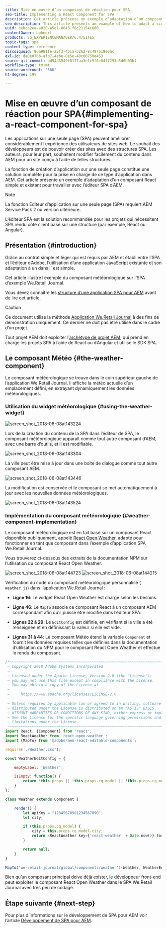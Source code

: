 ```yaml
---
title: Mise en œuvre d’un composant de réaction pour SPA
seo-title: Implementing a React Component for SPA
description: Cet article présente un exemple d’adaptation d’un composant React simple et existant pour travailler avec l’éditeur SPA d’AEM.
seo-description: This article presents an example of how to adapt a simple, existing React component to work with the AEM SPA Editor.
uuid: aebca2ea-a020-45e1-8043-f8c21154c660
contentOwner: bohnert
products: SG_EXPERIENCEMANAGER/6.4/SITES
topic-tags: spa
content-type: reference
discoiquuid: 86a981fe-25f3-451a-b262-8c497619e0ac
exl-id: da0e076b-afb7-4ebe-8e5e-48c00750e453
source-git-commit: bd94d3949f0117aa3e1c9f0e84f7293a5d6b03b4
workflow-type: tm+mt
source-wordcount: '560'
ht-degree: 19%

---
```


# Mise en œuvre d’un composant de réaction pour SPA{#implementing-a-react-component-for-spa}

Les applications sur une seule page (SPA) peuvent améliorer considérablement l’expérience des utilisateurs de sites web. Le souhait des développeurs est de pouvoir créer des sites avec des structures SPA. Les auteurs, pour leur part, souhaitent modifier facilement du contenu dans AEM pour un site conçu à l’aide de telles structures.

La fonction de création d’application sur une seule page constitue une solution complète pour la prise en charge de ce type d’application dans AEM. Cet article présente un exemple d’adaptation d’un composant React simple et existant pour travailler avec l’éditeur SPA d’AEM.

>[!NOTE]
>La fonction Éditeur d’application sur une seule page (SPA) requiert AEM Service Pack 2 ou version ultérieure.
>
>L’éditeur SPA est la solution recommandée pour les projets qui nécessitent SPA rendu côté client basé sur une structure (par exemple, React ou Angular).

## Présentation {#introduction}

Grâce au contrat simple et léger qui est requis par AEM et établi entre l’SPA et l’éditeur d’Adobe, l’utilisation d’une application JavaScript existante et son adaptation à un  dans l’ est simple.

Cet article illustre l’exemple du composant météorologique sur l’SPA d’exemple We.Retail Journal.

Vous devez connaître les [structure d’une application SPA pour AEM](/help/sites-developing/spa-getting-started-react.md) avant de lire cet article.

>[!CAUTION]
>Ce document utilise la méthode [Application We.Retail Journal](https://github.com/Adobe-Marketing-Cloud/aem-sample-we-retail-journal) à des fins de démonstration uniquement. Ce dernier ne doit pas être utilisé dans le cadre d’un projet.
>
>Tout projet AEM doit exploiter l’[archétype de projet AEM](https://docs.adobe.com/content/help/fr-FR/experience-manager-core-components/using/developing/archetype/overview.html), qui prend en charge les projets SPA à l’aide de React ou d’Angular et utilise le SDK SPA.

## Le composant Météo {#the-weather-component}

Le composant météorologique se trouve dans le coin supérieur gauche de l’application We.Retail Journal. Il affiche la météo actuelle d’un emplacement défini, en extrayant dynamiquement les données météorologiques.

### Utilisation du widget météorologique {#using-the-weather-widget}

![screen_shot_2018-06-08at143224](assets/screen_shot_2018-06-08at143224.png)

Lors de la création du contenu de la SPA dans l’éditeur de SPA, le composant météorologique apparaît comme tout autre composant d’AEM, avec une barre d’outils, et il est modifiable.

![screen_shot_2018-06-08at143304](assets/screen_shot_2018-06-08at143304.png)

La ville peut être mise à jour dans une boîte de dialogue comme tout autre composant AEM.

![screen_shot_2018-06-08at143446](assets/screen_shot_2018-06-08at143446.png)

La modification est conservée et le composant se met automatiquement à jour avec les nouvelles données météorologiques.

![screen_shot_2018-06-08at143524](assets/screen_shot_2018-06-08at143524.png)

### Implémentation du composant météorologique {#weather-component-implementation}

Le composant météorologique est en fait basé sur un composant React disponible publiquement, appelé [React Open Weather](https://www.npmjs.com/package/react-open-weather), adapté pour fonctionner en tant que composant dans l’exemple d’application SPA We.Retail Journal.

Vous trouverez ci-dessous des extraits de la documentation NPM sur l’utilisation du composant React Open Weather.

![screen_shot_2018-06-08at144723](assets/screen_shot_2018-06-08at144723.png) ![screen_shot_2018-06-08at144215](assets/screen_shot_2018-06-08at144215.png)

Vérification du code du composant météorologique personnalisé ( `Weather.js`) dans l’application We.Retail Journal :

* **Ligne 16**: Le widget React Open Weather est chargé selon les besoins.
* **Ligne 46**: Le `MapTo` associe ce composant React à un composant AEM correspondant afin qu’il puisse être modifié dans l’éditeur SPA.

* **Lignes 22 à 29**: Le `EditConfig` est définie, en vérifiant si la ville a été renseignée et en définissant la valeur si elle est vide.

* **Lignes 31 à 44**: Le composant Météo étend la variable `Component` et fournit les données requises telles que définies dans la documentation d’utilisation du NPM pour le composant React Open Weather et effectue le rendu du composant.

```javascript
/*~~~~~~~~~~~~~~~~~~~~~~~~~~~~~~~~~~~~~~~~~~~~~~~~~~~~~~~~~~~~~~~~~~~~~~~~~~~~~~
 ~ Copyright 2018 Adobe Systems Incorporated
 ~
 ~ Licensed under the Apache License, Version 2.0 (the "License");
 ~ you may not use this file except in compliance with the License.
 ~ You may obtain a copy of the License at
 ~
 ~     https://www.apache.org/licenses/LICENSE-2.0
 ~
 ~ Unless required by applicable law or agreed to in writing, software
 ~ distributed under the License is distributed on an "AS IS" BASIS,
 ~ WITHOUT WARRANTIES OR CONDITIONS OF ANY KIND, either express or implied.
 ~ See the License for the specific language governing permissions and
 ~ limitations under the License.
 ~~~~~~~~~~~~~~~~~~~~~~~~~~~~~~~~~~~~~~~~~~~~~~~~~~~~~~~~~~~~~~~~~~~~~~~~~~~~~*/
import React, {Component} from 'react';
import ReactWeather from 'react-open-weather';
import {MapTo} from '@adobe/aem-react-editable-components';

require('./Weather.css');

const WeatherEditConfig = {

    emptyLabel: 'Weather',

    isEmpty: function() {
        return !this.props || !this.props.cq_model || !this.props.cq_model.city || this.props.cq_model.city.trim().length < 1;
    }
};

class Weather extends Component {

    render() {
        let apiKey = "12345678901234567890";
        let city;

        if (this.props.cq_model) {
            city = this.props.cq_model.city;
            return <ReactWeather key={'react-weather' + Date.now()} forecast="today" apikey={apiKey} type="city" city={city} />
        }

        return null;
    }
}

MapTo('we-retail-journal/global/components/weather')(Weather, WeatherEditConfig);
```

Bien qu’un composant principal doive déjà exister, le développeur front-end peut exploiter le composant React Open Weather dans le SPA We.Retail Journal avec très peu de codage.

## Étape suivante {#next-step}

Pour plus d’informations sur le développement de SPA pour AEM voir l’article [Développement de SPA pour AEM](/help/sites-developing/spa-architecture.md).

